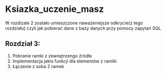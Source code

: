 # Ksiazka_uczenie_masz
W rozdizale 2 zostało umieszczone naważeniejsze odkrycie(z tego rozdziału) czyli jak pobierać dane z bazy danych przy pomocy zapytań SQL

## Rozdział 3:
1. Pobranie ramki z zewnętrzengo źródła
2. Implementacja jakis funkcji dla elementów z ramiki
3. Łączenie z soba 2 ramek
